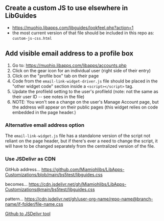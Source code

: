 ## Create a custom JS to use elsewhere in LibGuides

- https://muohio.libapps.com/libguides/lookfeel.php?action=1
- the most current version of that file should be included in this repo as: `custom-js-css.html`

## Add visible email address to a profile box

1. Go to: https://muohio.libapps.com/libapps/accounts.php
2. Click on the gear icon for an individual user (right side of their entry)
3. Click on the "profile box" tab on their page
4. Code from the `email-link-widget-driver.js` file should be placed in the "other widget code" section inside a `<script></script>` tag.
5. Update the profileId setting to the user's profileId (note: not the same as their user ID -- see notes in the file)
6. NOTE: You won't see a change on the user's Manage Account page, but the address will appear on their public pages (this widget relies on code embedded in the page header.)

### Alternative email address option

The `email-link-widget.js` file has a standalone version of the script not reliant on the page header, but if there's ever a need to change the script, it will have to be changed separately from the centralized version of the file.

### Use JSDelivr as CDN

GitHub address...
https://github.com/Miamiohlibs/LibApps-Customizations/blob/main/bs5test/libguides.css

becomes...
https://cdn.jsdelivr.net/gh/Miamiohlibs/LibApps-Customizations@main/bs5test/libguides.css

pattern...
https://cdn.jsdelivr.net/gh/user-org-name/repo-name@branch-name/if-folder/file-name.css

[Github to JSDelivr tool](https://www.jsdelivr.com/github)